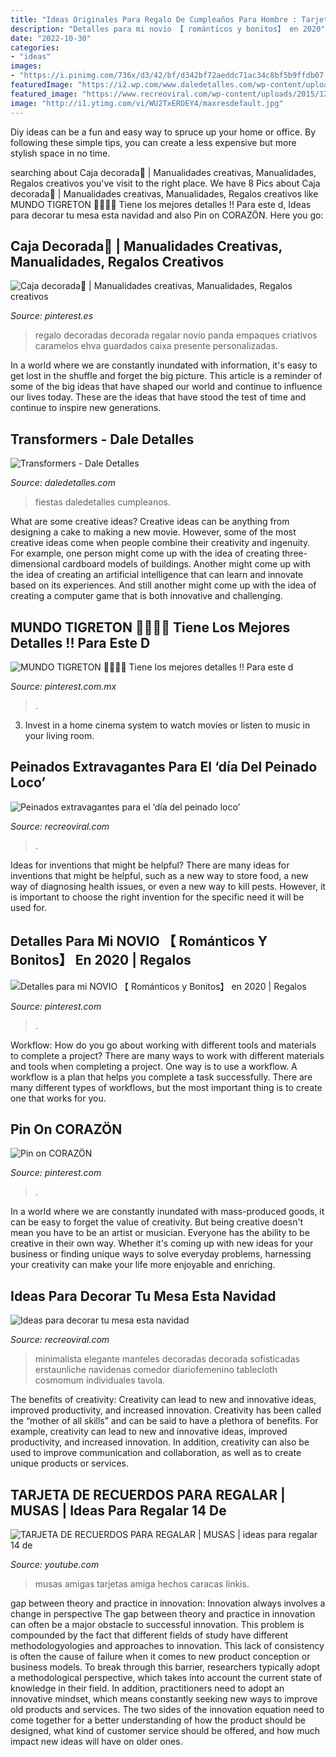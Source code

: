 ```yaml
---
title: "Ideas Originales Para Regalo De Cumpleaños Para Hombre : Tarjeta De Recuerdos Para Regalar"
description: "Detalles para mi novio 【 románticos y bonitos】 en 2020"
date: "2022-10-30"
categories:
- "ideas"
images:
- "https://i.pinimg.com/736x/d3/42/bf/d342bf72aeddc71ac34c8bf5b9ffdb07.jpg"
featuredImage: "https://i2.wp.com/www.daledetalles.com/wp-content/uploads/2016/02/transformers33.jpg"
featured_image: "https://www.recreoviral.com/wp-content/uploads/2015/12/Decoraciones-para-la-mesa-esta-navidad-5.jpg"
image: "http://i1.ytimg.com/vi/WU2TxEROEY4/maxresdefault.jpg"
---
```



Diy ideas can be a fun and easy way to spruce up your home or office. By following these simple tips, you can create a less expensive but more stylish space in no time.

	

		
searching about Caja decorada🎈 | Manualidades creativas, Manualidades, Regalos creativos you've visit to the right place. We have 8 Pics about Caja decorada🎈 | Manualidades creativas, Manualidades, Regalos creativos like MUNDO TIGRETON 🎁🎉🎂🥳 Tiene los mejores detalles !! Para este d, Ideas para decorar tu mesa esta navidad and also Pin on CORAZÖN. Here you go:
		
    
## Caja Decorada🎈 | Manualidades Creativas, Manualidades, Regalos Creativos

<img loading=lazy src="https://i.pinimg.com/736x/08/35/ae/0835ae9519484962ce903e3b811f4087.jpg" onerror="this.onerror=null;this.src='https://tse1.mm.bing.net/th?id=OIP.mlQV0hpkUj_LVMgotOdr4gHaJ3&amp;pid=15.1';" alt="Caja decorada🎈 | Manualidades creativas, Manualidades, Regalos creativos">

_Source: pinterest.es_

>regalo decoradas decorada regalar novio panda empaques criativos caramelos ehva guardados caixa presente personalizadas. 

	

In a world where we are constantly inundated with information, it's easy to get lost in the shuffle and forget the big picture. This article is a reminder of some of the big ideas that have shaped our world and continue to influence our lives today. These are the ideas that have stood the test of time and continue to inspire new generations.

    
## Transformers - Dale Detalles

<img loading=lazy src="https://i2.wp.com/www.daledetalles.com/wp-content/uploads/2016/02/transformers33.jpg" onerror="this.onerror=null;this.src='https://tse4.mm.bing.net/th?id=OIP.IcUIbcDKk0qCOkCtOBbykwHaFi&amp;pid=15.1';" alt="Transformers - Dale Detalles">

_Source: daledetalles.com_

>fiestas daledetalles cumpleanos. 

	

What are some creative ideas?
Creative ideas can be anything from designing a cake to making a new movie. However, some of the most creative ideas come when people combine their creativity and ingenuity. For example, one person might come up with the idea of creating three-dimensional cardboard models of buildings. Another might come up with the idea of creating an artificial intelligence that can learn and innovate based on its experiences. And still another might come up with the idea of creating a computer game that is both innovative and challenging.

    
## MUNDO TIGRETON 🎁🎉🎂🥳 Tiene Los Mejores Detalles !! Para Este D

<img loading=lazy src="https://i.pinimg.com/736x/48/a2/31/48a231cdb4283d9411b61d0e96b1b4ca.jpg" onerror="this.onerror=null;this.src='https://tse4.mm.bing.net/th?id=OIP.TU61gB_obhjuBZ9RjCp2IwHaJQ&amp;pid=15.1';" alt="MUNDO TIGRETON 🎁🎉🎂🥳 Tiene los mejores detalles !! Para este d">

_Source: pinterest.com.mx_

>. 

	

3. Invest in a home cinema system to watch movies or listen to music in your living room.

    
## Peinados Extravagantes Para El ‘día Del Peinado Loco’

<img loading=lazy src="https://www.recreoviral.com/wp-content/uploads/2016/03/Los-peinados-más-extravagantes-del-día-del-peinado-loco-9.jpg" onerror="this.onerror=null;this.src='https://tse1.mm.bing.net/th?id=OIP.OdqOtB070Srx8_DJb-UNpQHaJ3&amp;pid=15.1';" alt="Peinados extravagantes para el ‘día del peinado loco’">

_Source: recreoviral.com_

>. 

	

Ideas for inventions that might be helpful?
There are many ideas for inventions that might be helpful, such as a new way to store food, a new way of diagnosing health issues, or even a new way to kill pests. However, it is important to choose the right invention for the specific need it will be used for.

    
## Detalles Para Mi NOVIO 【 Románticos Y Bonitos】 En 2020 | Regalos

<img loading=lazy src="https://i.pinimg.com/736x/d3/42/bf/d342bf72aeddc71ac34c8bf5b9ffdb07.jpg" onerror="this.onerror=null;this.src='https://tse4.mm.bing.net/th?id=OIP.yD6M-_Aqq-4wZF8ClW9UvAHaJ4&amp;pid=15.1';" alt="Detalles para mi NOVIO 【 Románticos y Bonitos】 en 2020 | Regalos">

_Source: pinterest.com_

>. 

	

Workflow: How do you go about working with different tools and materials to complete a project?
There are many ways to work with different materials and tools when completing a project. One way is to use a workflow. A workflow is a plan that helps you complete a task successfully. There are many different types of workflows, but the most important thing is to create one that works for you.

    
## Pin On CORAZÖN

<img loading=lazy src="https://i.pinimg.com/736x/45/96/fa/4596fa86a599773d7129246869ca07a7.jpg" onerror="this.onerror=null;this.src='https://tse1.mm.bing.net/th?id=OIP.ikWXMAmCeZCdV5TAchCeegHaNK&amp;pid=15.1';" alt="Pin on CORAZÖN">

_Source: pinterest.com_

>. 

	

In a world where we are constantly inundated with mass-produced goods, it can be easy to forget the value of creativity. But being creative doesn't mean you have to be an artist or musician. Everyone has the ability to be creative in their own way. Whether it's coming up with new ideas for your business or finding unique ways to solve everyday problems, harnessing your creativity can make your life more enjoyable and enriching.

    
## Ideas Para Decorar Tu Mesa Esta Navidad

<img loading=lazy src="https://www.recreoviral.com/wp-content/uploads/2015/12/Decoraciones-para-la-mesa-esta-navidad-5.jpg" onerror="this.onerror=null;this.src='https://tse2.mm.bing.net/th?id=OIP.AjjlL3FFlgWxxacCKR99_AHaKj&amp;pid=15.1';" alt="Ideas para decorar tu mesa esta navidad">

_Source: recreoviral.com_

>minimalista elegante manteles decoradas decorada sofisticadas erstaunliche navidenas comedor diariofemenino tablecloth cosmomum individuales tavola. 

	

The benefits of creativity: Creativity can lead to new and innovative ideas, improved productivity, and increased innovation.
Creativity has been called the “mother of all skills” and can be said to have a plethora of benefits. For example, creativity can lead to new and innovative ideas, improved productivity, and increased innovation. In addition, creativity can also be used to improve communication and collaboration, as well as to create unique products or services.

    
## TARJETA DE RECUERDOS PARA REGALAR | MUSAS | Ideas Para Regalar 14 De

<img loading=lazy src="http://i1.ytimg.com/vi/WU2TxEROEY4/maxresdefault.jpg" onerror="this.onerror=null;this.src='https://tse2.mm.bing.net/th?id=OIP.Mj1D4bOvtxugPRO3dY-YLgHaEK&amp;pid=15.1';" alt="TARJETA DE RECUERDOS PARA REGALAR | MUSAS | ideas para regalar 14 de">

_Source: youtube.com_

>musas amigas tarjetas amiga hechos caracas linkis. 

	

gap between theory and practice in innovation: Innovation always involves a change in perspective
The gap between theory and practice in innovation can often be a major obstacle to successful innovation. This problem is compounded by the fact that different fields of study have different methodologyologies and approaches to innovation. This lack of consistency is often the cause of failure when it comes to new product conception or business models. To break through this barrier, researchers typically adopt a methodological perspective, which takes into account the current state of knowledge in their field. In addition, practitioners need to adopt an innovative mindset, which means constantly seeking new ways to improve old products and services. The two sides of the innovation equation need to come together for a better understanding of how the product should be designed, what kind of customer service should be offered, and how much impact new ideas will have on older ones.

